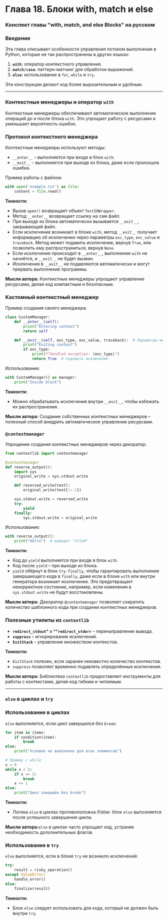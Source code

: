# Глава 18. Блоки with, match и else

### Конспект главы "with, match, and else Blocks" на русском

### Введение

Эта глава описывает особенности управления потоком выполнения в Python, которые не так распространены в других языках:

1. **`with`**: оператор контекстного управления.
2. **`match/case`**: паттерн-матчинг для обработки выражений.
3. **`else`**: использование в `for`, `while` и `try`.

Эти конструкции делают код более выразительным и удобным.

---

### Контекстные менеджеры и оператор `with`

Контекстные менеджеры обеспечивают автоматическое выполнение операций до и после блока `with`. Это упрощает работу с ресурсами и уменьшает вероятность ошибок.

### Протокол контекстного менеджера

Контекстные менеджеры используют методы:

- `__enter__` – выполняется при входе в блок `with`.
- `__exit__` – выполняется при выходе из блока, даже если произошла ошибка.

Пример работы с файлом:

```python
with open('example.txt') as file:
    content = file.read()
```

**Тонкости:**

- Вызов `open()` возвращает объект `TextIOWrapper`.
- Метод `__enter__` возвращает ссылку на сам файл.
- При выходе из блока автоматически вызывается `__exit__`, закрывающий файл.
- Если исключение возникает в блоке `with`, метод `__exit__` получает информацию об исключении через параметры `exc_type`, `exc_value` и `traceback`. Метод может подавить исключение, вернув `True`, или позволить ему распространиться, вернув `None`.
- Если исключение происходит в `__enter__`, выполнение `with` не начнётся, и `__exit__` не будет вызван.
- Исключения в `__exit__` не подавляются автоматически и могут прервать выполнение программы.

**Мысли автора:**
Контекстные менеджеры упрощают управление ресурсами, делая код компактным и безопасным.

### Кастомный контекстный менеджер

Пример создания своего менеджера:

```python
class CustomManager:
    def __enter__(self):
        print("Entering context")
        return self

    def __exit__(self, exc_type, exc_value, traceback):  # Параметры метода __exit__: exc_type — тип исключения, exc_value — объект исключения с данными, traceback — стек вызовов в момент возникновения исключения.
        print("Exiting context")
        if exc_type:
            print(f"Handled exception: {exc_type}")
            return True  # подавить исключение

```

Использование:

```python
with CustomManager() as manager:
    print("Inside block")
```

**Тонкости:**

- Можно обрабатывать исключения внутри `__exit__`, чтобы избежать их распространения.

**Мысли автора:**
Создание собственных контекстных менеджеров – полезный способ внедрить автоматическое управление ресурсами.

### `@contextmanager`

Упрощение создания контекстных менеджеров через декоратор:

```python
from contextlib import contextmanager

@contextmanager
def reverse_output():
    import sys
    original_write = sys.stdout.write

    def reversed_write(text):
        original_write(text[::-1])

    sys.stdout.write = reversed_write
    try:
        yield
    finally:
        sys.stdout.write = original_write
```

Использование:

```python
with reverse_output():
    print("Hello")  # выведет "olleH"
```

**Тонкости:**

- Код до `yield` выполняется при входе в блок `with`.
- Код после `yield` – при выходе из блока.
- `yield` обёрнут в блок `try-finally`, чтобы гарантировать выполнение завершающего кода в `finally`, даже если в блоке `with` или внутри генератора возникает исключение. Это предотвращает некорректное состояние, например, если изменения в `sys.stdout.write` не будут восстановлены.

**Мысли автора:**
Декоратор `@contextmanager` позволяет сократить количество шаблонного кода при создании контекстных менеджеров.

### Полезные утилиты из `contextlib`

- **`redirect_stdout`*** и ****`redirect_stderr`** – перенаправление вывода.
- **`suppress`** – игнорирование исключений.
- **`ExitStack`** – управление множеством контекстов.

**Тонкости:**

- `ExitStack` полезен, если заранее неизвестно количество контекстов.
- `suppress` позволяет временно подавлять определённые исключения.

**Мысли автора:**
Библиотека `contextlib` предоставляет инструменты для работы с контекстами, делая код гибким и читаемым.

---

### `else` в циклах и `try`

### Использование в циклах

`else` выполняется, если цикл завершился без `break`:

```python
for item in items:
    if condition(item):
        break
else:
    print("Условие не выполнено для всех элементов")

# Пример с while
x = 0
while x < 5:
    if x == 3:
        break
    x += 1
else:
    print("Цикл завершён без break")
```

**Тонкости:**

- Логика `else` в циклах противоположна if/else: блок `else` выполняется после успешного завершения цикла.

**Мысли автора:**`else` в циклах часто упрощает код, устраняя необходимость дополнительных флагов.

### Использование в `try`

`else` выполняется, если в блоке `try` не возникло исключений:

```python
try:
    result = risky_operation()
except ValueError:
    handle_error()
else:
    finalize(result)
```

**Тонкости:**

- Блок `else` следует использовать для кода, который не должен быть внутри `try`.
